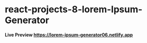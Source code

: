 # react-projects-8-lorem-Ipsum-Generator

#### Live Preview https://lorem-ipsum-generator06.netlify.app
